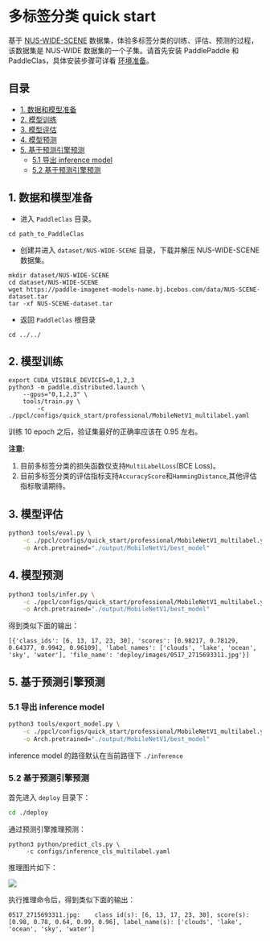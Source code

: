 # 多标签分类 quick start

基于 [NUS-WIDE-SCENE](https://lms.comp.nus.edu.sg/wp-content/uploads/2019/research/nuswide/NUS-WIDE.html) 数据集，体验多标签分类的训练、评估、预测的过程，该数据集是 NUS-WIDE 数据集的一个子集。请首先安装 PaddlePaddle 和 PaddleClas，具体安装步骤可详看 [环境准备](../installation.md)。


## 目录

* [1. 数据和模型准备](#1)
* [2. 模型训练](#2)
* [3. 模型评估](#3)
* [4. 模型预测](#4)
* [5. 基于预测引擎预测](#5)
  * [5.1 导出 inference model](#5.1)
  * [5.2 基于预测引擎预测](#5.2)

<a name="1"></a>
## 1. 数据和模型准备

* 进入 `PaddleClas` 目录。

```
cd path_to_PaddleClas
```

* 创建并进入 `dataset/NUS-WIDE-SCENE` 目录，下载并解压 NUS-WIDE-SCENE 数据集。

```shell
mkdir dataset/NUS-WIDE-SCENE
cd dataset/NUS-WIDE-SCENE
wget https://paddle-imagenet-models-name.bj.bcebos.com/data/NUS-SCENE-dataset.tar
tar -xf NUS-SCENE-dataset.tar
```

* 返回 `PaddleClas` 根目录

```
cd ../../
```

<a name="2"></a>
## 2. 模型训练

```shell
export CUDA_VISIBLE_DEVICES=0,1,2,3
python3 -m paddle.distributed.launch \
    --gpus="0,1,2,3" \
    tools/train.py \
        -c ./ppcl/configs/quick_start/professional/MobileNetV1_multilabel.yaml
```

训练 10 epoch 之后，验证集最好的正确率应该在 0.95 左右。

**注意:**
1. 目前多标签分类的损失函数仅支持`MultiLabelLoss`(BCE Loss)。
2. 目前多标签分类的评估指标支持`AccuracyScore`和`HammingDistance`,其他评估指标敬请期待。

<a name="3"></a>

## 3. 模型评估

```bash
python3 tools/eval.py \
    -c ./ppcl/configs/quick_start/professional/MobileNetV1_multilabel.yaml \
    -o Arch.pretrained="./output/MobileNetV1/best_model"
```

<a name="4"></a>
## 4. 模型预测

```bash
python3 tools/infer.py \
    -c ./ppcl/configs/quick_start/professional/MobileNetV1_multilabel.yaml \
    -o Arch.pretrained="./output/MobileNetV1/best_model"
```

得到类似下面的输出：
```
[{'class_ids': [6, 13, 17, 23, 30], 'scores': [0.98217, 0.78129, 0.64377, 0.9942, 0.96109], 'label_names': ['clouds', 'lake', 'ocean', 'sky', 'water'], 'file_name': 'deploy/images/0517_2715693311.jpg'}]
```

<a name="5"></a>
## 5. 基于预测引擎预测

<a name="5.1"></a>
### 5.1 导出 inference model

```bash
python3 tools/export_model.py \
    -c ./ppcl/configs/quick_start/professional/MobileNetV1_multilabel.yaml \
    -o Arch.pretrained="./output/MobileNetV1/best_model"
```
inference model 的路径默认在当前路径下 `./inference`

<a name="5.2"></a>
### 5.2 基于预测引擎预测

首先进入 `deploy` 目录下：

```bash
cd ./deploy
```

通过预测引擎推理预测：

```
python3 python/predict_cls.py \
     -c configs/inference_cls_multilabel.yaml
```
推理图片如下：

![](../../images/quick_start/multi_label_demo.png)

执行推理命令后，得到类似下面的输出：
```
0517_2715693311.jpg:    class id(s): [6, 13, 17, 23, 30], score(s): [0.98, 0.78, 0.64, 0.99, 0.96], label_name(s): ['clouds', 'lake', 'ocean', 'sky', 'water']
```
